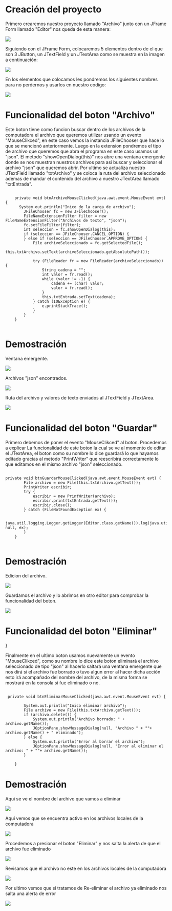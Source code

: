 <h1> Creación del proyecto </h1>

Primero crearemos nuestro proyecto llamado "Archivo" junto con un JFrame Form llamado "Editor" nos queda de esta manera:

![](https://github.com/JairAlejandro1/Imagenes/blob/dfe923112a8cc52792368bac0547574fc6bc619d/p2-img1.png)

Siguiendo con el JFrame Form, colocaremos 5 elementos dentro de el que son 3 JButton, un JTextField y un JTextArea como se muestra en la imagen a continuación:

![](https://github.com/JairAlejandro1/Imagenes/blob/dfe923112a8cc52792368bac0547574fc6bc619d/p2-img2.png)

En los elementos que colocamos les pondremos los siguientes nombres para no perdernos y usarlos en nuestro codigo:

![](https://github.com/JairAlejandro1/Imagenes/blob/d10664f7c250f2e38248de339946f692009f0e8a/p2-img3.png)

<h1> Funcionalidad del boton "Archivo" </h1>

Este boton tiene como funcion buscar dentro de los archivos de la computadora el archivo que queremos utilizar usando un evento "MouseClikced", en este caso vemos la instancia JFileChooser que hace lo que se mencionó anteriormente. 
Luego en la extension pondremos el tipo de archivo que queremos que abra el programa en este caso usamos un "json".
El metodo "showOpenDialog(this)" nos abre una ventana emergente donde se nos muestran nuestros archivos para asi buscar y seleccionar el archivo "json" que queremos abrir. Por ultimo se actualiza nuestro JTextField llamado "txtArchivo" y se coloca la ruta del archivo seleccionado ademas de mandar el contenido del archivo a nuestro JTextArea llamado "txtEntrada".

```

    private void btnArchivoMouseClicked(java.awt.event.MouseEvent evt) {
      System.out.println("Inico de la carga de archivo");
        JFileChooser fc = new JFileChooser();
        FileNameExtensionFilter filter = new FileNameExtensionFilter("Archivos de texto", "json");
        fc.setFileFilter(filter);
        int seleccion = fc.showOpenDialog(this);
        if (seleccion == JFileChooser.CANCEL_OPTION) {
        } else if (seleccion == JFileChooser.APPROVE_OPTION) {
            File archivoSeleccionado = fc.getSelectedFile();
            this.txtArchivo.setText(archivoSeleccionado.getAbsolutePath());

            try (FileReader fr = new FileReader(archivoSeleccionado)) {
                String cadena = "";
                int valor = fr.read();
                while (valor != -1) {
                    cadena += (char) valor;
                    valor = fr.read();
                }
                this.txtEntrada.setText(cadena);
            } catch (IOException e) {
                e.printStackTrace();
            }
        }
    }
        
```

<h1> Demostración </h1>

Ventana emergente.

![](https://github.com/JairAlejandro1/Imagenes/blob/bcfc96b97b0d894850ac78db4fed96514f56af2d/p2-img4.png)

Archivos "json" encontrados.

![](https://github.com/JairAlejandro1/Imagenes/blob/57149eaa0e128130b4628bbe1262af593e832eb3/p2-img6.png)

Ruta del archivo y valores de texto enviados al JTextField y JTextArea.

![](https://github.com/JairAlejandro1/Imagenes/blob/bcfc96b97b0d894850ac78db4fed96514f56af2d/p2-img5.png)

<h1> Funcionalidad del boton "Guardar" </h1>

Primero debemos de poner el evento "MouseClikced" al boton. Procedemos a explicar La funcionalidad de este boton la cual se ve al momento de editar el JTextArea, el boton como su nombre lo dice guardará lo que hayamos editado gracias al metodo "PrintWriter" que reescribirá correctamente lo que editamos en el mismo archivo "json" seleccionado.

```

private void btnGuardarMouseClicked(java.awt.event.MouseEvent evt) {
        File archivo = new File(this.txtArchivo.getText());
        PrintWriter escribir;
        try {
            escribir = new PrintWriter(archivo);
            escribir.print(txtEntrada.getText());
            escribir.close();
        } catch (FileNotFoundException ex) {

            java.util.logging.Logger.getLogger(Editor.class.getName()).log(java.util.logging.Level.SEVERE, null, ex);
        }
    }
    
```
<h1> Demostración </h1>

Edicion del archivo.

![](https://github.com/JairAlejandro1/Imagenes/blob/57149eaa0e128130b4628bbe1262af593e832eb3/p2-img7.png)

Guardamos el archivo y lo abrimos en otro editor para comprobar la funcionalidad del boton.

![](https://github.com/JairAlejandro1/Imagenes/blob/57149eaa0e128130b4628bbe1262af593e832eb3/p2-img8.png)

<h1> Funcionalidad del boton "Eliminar" </h1>}

Finalmente en el ultimo boton usamos nuevamente un evento "MouseClikced", como su nombre lo dice este boton eliminará el archivo seleccionado de tipo "json" al hacerlo saltará una ventana emergente que nos dirá si el archivo fue borrado o tuvo algun error al hacer dicha acción esto irá acompañado del nombre del archivo, de la misma forma se mostrará en la consola si fue eliminado o no.

```

 private void btnEliminarMouseClicked(java.awt.event.MouseEvent evt) {
     
        System.out.println("Inico eliminar archivo");
        File archivo = new File(this.txtArchivo.getText());
        if (archivo.delete()) {
            System.out.println("Archivo borrado: " + archivo.getName());
            JOptionPane.showMessageDialog(null, "Archivo " + ""+ archivo.getName() + " eliminado");
        } else {
            System.out.println("Error al borrar el archivo");
            JOptionPane.showMessageDialog(null, "Error al eliminar el archivo: " + ""+ archivo.getName());
        }

    }

```

<h1> Demostración </h1>

Aqui se ve el nombre del archivo que vamos a eliminar

![](https://github.com/JairAlejandro1/Imagenes/blob/9ce1897406e01626c85dbfa6be3c548ca8f5d587/p2-img9.png)

Aqui vemos que se encuentra activo en los archivos locales de la computadora

![](https://github.com/JairAlejandro1/Imagenes/blob/9ce1897406e01626c85dbfa6be3c548ca8f5d587/p2-img10.png)

Procedemos a presionar el boton "Eliminar" y nos salta la alerta de que el archivo fue eliminado

![](https://github.com/JairAlejandro1/Imagenes/blob/d818da77af58eaec95ae2b60245c6e1dea746c52/p2-img11.png)

Revisamos que el archivo no este en los archivos locales de la computadora

![](https://github.com/JairAlejandro1/Imagenes/blob/d818da77af58eaec95ae2b60245c6e1dea746c52/p2-img12.png)

Por ultimo vemos que si tratamos de Re-eliminar el archivo ya eliminado nos salta una alerta de error

![](https://github.com/JairAlejandro1/Imagenes/blob/d818da77af58eaec95ae2b60245c6e1dea746c52/p2-img13.png)


